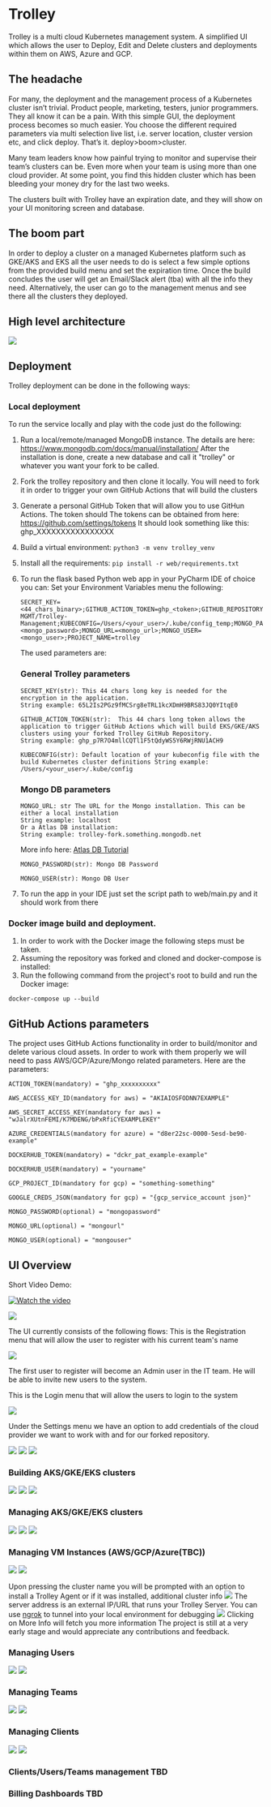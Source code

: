 # Trolley

Trolley is a multi cloud Kubernetes management system. A simplified UI which allows the user to Deploy, Edit and Delete clusters and deployments within them on AWS, Azure and GCP. 

## The headache 
For many, the deployment and the management process of a Kubernetes cluster isn’t trivial. Product people, marketing, testers, junior programmers. They all know it can be a pain. With this simple GUI, the deployment process becomes so much easier. You choose the different required parameters via multi selection live list, i.e. server location, cluster version etc, and click deploy. That’s it. deploy>boom>cluster.

Many team leaders know how painful trying to monitor and supervise their team’s clusters can be. Even more when your team is using more than one cloud provider. At some point, you find this hidden cluster which has been bleeding your money dry for the last two weeks. 

The clusters built with Trolley have an expiration date, and they will show on your UI  monitoring screen and database.

## The boom part
In order to deploy a cluster on a managed Kubernetes platform such as GKE/AKS and EKS all the user needs to do is select a few simple options from the provided build menu and set the expiration time. 
Once the build concludes the user will get an Email/Slack alert (tba) with all the info they need.
Alternatively, the user can go to the management menus and see there all the clusters they deployed.

## High level architecture
![](documentation/trolley_diagram.png)

## Deployment
Trolley deployment can be done in the following ways:

### Local deployment
To run the service locally and play with the code just do the following:
1. Run a local/remote/managed MongoDB instance. The details are here:
https://www.mongodb.com/docs/manual/installation/
After the installation is done, create a new database and call it "trolley" or whatever you want your fork to be called.
2. Fork the trolley repository and then clone it locally.
You will need to fork it in order to trigger your own GitHub Actions that will build the clusters
3. Generate a personal GitHub Token that will allow you to use GitHun Actions. The token should The tokens can be obtained from here:
https://github.com/settings/tokens
It should look something like this: ghp_XXXXXXXXXXXXXXXX
4. Build a virtual environment:
        ```
        python3 -m venv trolley_venv
        ```
5. Install all the requirements:
        ```
        pip install -r web/requirements.txt
        ```
6. To run the flask based Python web app in your PyCharm IDE of choice you can:
Set your Environment Variables menu the following:

    ```
    SECRET_KEY=<44_chars_binary>;GITHUB_ACTION_TOKEN=ghp_<token>;GITHUB_REPOSITORY=Trolley-MGMT/Trolley-Management;KUBECONFIG=/Users/<your_user>/.kube/config_temp;MONGO_PASSWORD=<mongo_password>;MONGO_URL=<mongo_url>;MONGO_USER=<mongo_user>;PROJECT_NAME=trolley
    ```
    
    The used parameters are:
    
    ### General Trolley parameters
    ```
    SECRET_KEY(str): This 44 chars long key is needed for the encryption in the application. 
    String example: 65L2Is2PGz9fMCSrg8eTRL1kcXDmH9BRS83JQ0YItqE0
    ```
    
    ```
    GITHUB_ACTION_TOKEN(str):  This 44 chars long token allows the application to trigger GitHub Actions which will build EKS/GKE/AKS clusters using your forked Trolley GitHub Repository.
    String example: ghp_p7R7O4mllCQTl1F5tQdyWS5Y6RWjRNU1ACH9
    ```
    
    ````
    KUBECONFIG(str): Default location of your kubeconfig file with the build Kubernetes cluster definitions String example: /Users/<your_user>/.kube/config
    ````
    ### Mongo DB parameters

    ````
    MONGO_URL: str The URL for the Mongo installation. This can be either a local installation
    String example: localhost
    Or a Atlas DB installation:  
    String example: trolley-fork.something.mongodb.net
    ````
    More info here: [Atlas DB Tutorial](https://www.mongodb.com/basics/mongodb-atlas-tutorial)
    ````
    MONGO_PASSWORD(str): Mongo DB Password
    ````
    ````
    MONGO_USER(str): Mongo DB User
    ````
    
7. To run the app in your IDE just set the script path to web/main.py and it should work from there


### Docker image build and deployment.
1. In order to work with the Docker image the following steps must be taken.
2. Assuming the repository was forked and cloned and docker-compose is installed:
3. Run the following command from the project's root to build and run the Docker image:

``
docker-compose up --build
``

## GitHub Actions parameters
The project uses GitHub Actions functionality in order to build/monitor and delete various cloud assets.
In order to work with them properly we will need to pass AWS/GCP/Azure/Mongo related parameters.
Here are the parameters:

    
    ACTION_TOKEN(mandatory) = "ghp_xxxxxxxxxx"
    
    AWS_ACCESS_KEY_ID(mandatory for aws) = "AKIAIOSFODNN7EXAMPLE"

    AWS_SECRET_ACCESS_KEY(mandatory for aws) = "wJalrXUtnFEMI/K7MDENG/bPxRfiCYEXAMPLEKEY"

    AZURE_CREDENTIALS(mandatory for azure) = "d8er22sc-0000-5esd-be90-example"

    DOCKERHUB_TOKEN(mandatory) = "dckr_pat_example-example"

    DOCKERHUB_USER(mandatory) = "yourname"

    GCP_PROJECT_ID(mandatory for gcp) = "something-something"

    GOOGLE_CREDS_JSON(mandatory for gcp) = "{gcp_service_account json}"

    MONGO_PASSWORD(optional) = "mongopassword"

    MONGO_URL(optional) = "mongourl"

    MONGO_USER(optional) = "mongouser"


## UI Overview
Short Video Demo:


[![Watch the video](https://i9.ytimg.com/vi/GHJHqFtwDHc/mq2.jpg?sqp=CMSns6MG&rs=AOn4CLAkfQDCGLI02dkYu2PPDsX8tj3aGg)](https://www.youtube.com/watch?v=GHJHqFtwDHc)

![](documentation/trolley_demo_admin.gif)

The UI currently consists of the following flows:
This is the Registration menu that will allow the user to register with his current team's name

![](documentation/register.png)

The first user to register will become an Admin user in the IT team.
He will be able to invite new users to the system.

This is the Login menu that will allow the users to login to the system

![](documentation/login.png)

Under the Settings menu we have an option to add credentials of the cloud provider we want to work with and for our forked repository.

![](documentation/aws_settings.png)
![](documentation/gcp-settings.png)
![](documentation/azure-settings.png)

### Building AKS/GKE/EKS clusters
![](documentation/build_aks_clusters.png)
![](documentation/build_gke_clusters.png)
![](documentation/build_eks_clusters.png)

### Managing AKS/GKE/EKS clusters
![](documentation/manage_aks.png)
![](documentation/manage_gke.png)
![](documentation/manage_eks.png)

### Managing VM Instances (AWS/GCP/Azure(TBC))
![](documentation/manage_aws_ec2_instances.png)
![](documentation/manage_gcp_vm_instances.png)



Upon pressing the cluster name you will be prompted with an option to install a Trolley Agent or if it was installed, additional cluster info
![](documentation/cluster_install_trolley_agent.png)
The server address is an external IP/URL that runs your Trolley Server. You can use [ngrok](https://ngrok.com/) to tunnel into your local environment for debugging
![](documentation/cluster_additional_info.png)
Clicking on More Info will fetch you more information
The project is still at a very early stage and would appreciate any contributions and feedback.  

### Managing Users
![](documentation/manage_users.png)
![](documentation/add_user.png)

### Managing Teams
![](documentation/manage_teams.png)
![](documentation/add_team.png)

### Managing Clients
![](documentation/manage_clients.png)
![](documentation/add_client.png)

### Clients/Users/Teams management TBD
### Billing Dashboards TBD
